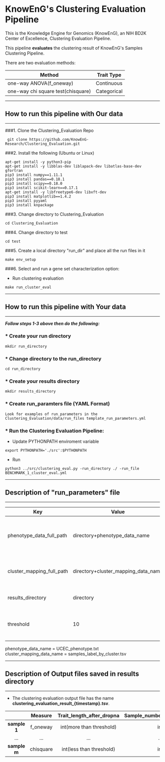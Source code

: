 # KnowEnG's Clustering Evaluation Pipeline
This is the Knowledge Engine for Genomics (KnowEnG), an NIH BD2K Center of Excellence, Clustering Evaluation Pipeline.

This pipeline **evaluates** the clustering result of KnowEnG's Samples Clustering Pipeline.

There are two evaluation methods:

| **Method**                                      | **Trait Type**                          |
| ------------------------------------------------ | ------------------------------------- |
| one-way ANOVA(f_oneway)                               | Continuous                                | 
| one-way chi square test(chisquare)                                     | Categorical          |


* * * 
## How to run this pipeline with Our data
* * * 
###1. Clone the Clustering_Evaluation Repo
```
 git clone https://github.com/KnowEnG-Research/Clustering_Evaluation.git
```
 
###2. Install the following (Ubuntu or Linux)
  ```
 apt-get install -y python3-pip
 apt-get install -y libblas-dev liblapack-dev libatlas-base-dev gfortran
 pip3 install numpy==1.11.1
 pip3 install pandas==0.18.1
 pip3 install scipy==0.18.0
 pip3 install scikit-learn==0.17.1
 apt-get install -y libfreetype6-dev libxft-dev
 pip3 install matplotlib==1.4.2
 pip3 install pyyaml
 pip3 install knpackage
```

###3. Change directory to Clustering_Evaluation

```
cd Clustering_Evaluation
```

###4. Change directory to test

```
cd test
```
 
###5. Create a local directory "run_dir" and place all the run files in it
```
make env_setup
```

###6. Select and run a gene set characterization option:
 
 * Run clustering evaluation</br>
  ```
  make run_cluster_eval
  ```


* * * 
## How to run this pipeline with Your data
* * * 

__***Follow steps 1-3 above then do the following:***__

### * Create your run directory

 ```
 mkdir run_directory
 ```

### * Change directory to the run_directory

 ```
 cd run_directory
 ```

### * Create your results directory

 ```
 mkdir results_directory
 ```
 
### * Create run_paramters file (YAML Format)
 ``` 
 Look for examples of run_parameters in the Clustering_Evaluation/data/run_files template_run_parameters.yml
 ```

### * Run the Clustering Evaluation Pipeline:

  * Update PYTHONPATH enviroment variable
   ``` 
   export PYTHONPATH='./src':$PYTHONPATH    
   ```
   
  * Run
   ```
  python3 ../src/clustering_eval.py -run_directory ./ -run_file BENCHMARK_1_cluster_eval.yml
   ```

* * * 
## Description of "run_parameters" file
* * * 

| **Key**                   | **Value** | **Comments** |
| ------------------------- | --------- | ------------ |
| phenotype_data_full_path | directory+phenotype_data_name| Path and file name of user supplied phenotype data |
|cluster_mapping_full_path| directory+cluster_mapping_data_name|  Path and file name of sample labels by cluster|
| results_directory | directory | Directory to save the output files |
| threshold | 10 | Maximum number of traits for categorical phenotype |

phenotype_data_name = UCEC_phenotype.txt</br>
cluster_mapping_data_name = samples_label_by_cluster.tsv
* * * 
## Description of Output files saved in results directory
* * * 

* The clustering evaluation output file has the name **clustering_evaluation_result_{timestamp}.tsv**.</br>

 |  |**Measure**|**Trait_length_after_dropna**| **Sample_number_after_dropna**|**chi/fval**|**pval**|
 | :--------------------: |:--------------------:|:--------------------:|:--------:|:-------:|:--------------------:|
 | **sample 1**|f_oneway|int(more than threshold)|int|float|float|
 |...|...|...|...|...|...|
 | **sample m**|chisquare|int(less than threshold)|int|float|float|
